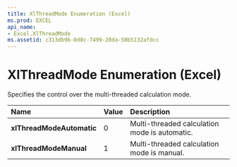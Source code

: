 ```yaml
---
title: XlThreadMode Enumeration (Excel)
ms.prod: EXCEL
api_name:
- Excel.XlThreadMode
ms.assetid: c313db9b-0d8c-7499-20da-50b5132afdcc
---
```



# XlThreadMode Enumeration (Excel)

Specifies the control over the multi-threaded calculation mode.



|**Name**|**Value**|**Description**|
|:-----|:-----|:-----|
| **xlThreadModeAutomatic**|0|Multi-threaded calculation mode is automatic.|
| **xlThreadModeManual**|1|Multi-threaded calculation mode is manual.|

